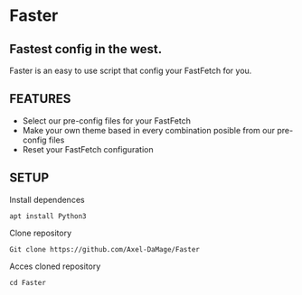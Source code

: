 # Faster
 <H2> Fastest config in the west. </H2>
Faster is an easy to use script that config your FastFetch for you.
<H2> FEATURES </H2> 

* Select our pre-config files for your FastFetch 
* Make your own theme based in every combination posible from our pre-config files
* Reset your FastFetch configuration

<H2> SETUP </H2>

Install dependences
```
apt install Python3
```
Clone repository
```
Git clone https://github.com/Axel-DaMage/Faster
```
Acces cloned repository
```
cd Faster
```
